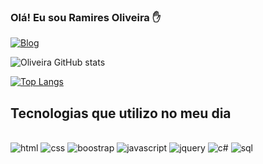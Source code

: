 ### Olá! Eu sou Ramires Oliveira ✋

[![Blog](https://img.shields.io/badge/LinkedIn-0077B5?style=for-the-badge&logo=linkedin&logoColor=white)](https://www.linkedin.com/in/ramires-de-oliveira-louren%C3%A7o-3639891b0/)

![Oliveira GitHub stats](https://github-readme-stats.vercel.app/api?username=ramires-oliveira&show_icons=true&theme=dark)

[![Top Langs](https://github-readme-stats.vercel.app/api/top-langs/?username=ramires-oliveira&layout=compact)](https://github.com/ramires-oliveira/github-readme-stats)

## Tecnologias que utilizo no meu dia
<div style="display: inline_block"><br/>
    <img alt="html" src="https://img.shields.io/badge/HTML-239120?style=for-the-badge&logo=html5&logoColor=white" />
    <img alt="css" src="https://img.shields.io/badge/CSS-239120?&style=for-the-badge&logo=css3&logoColor=white" />
    <img alt="boostrap" src="https://img.shields.io/badge/Bootstrap-563D7C?style=for-the-badge&logo=bootstrap&logoColor=white" />
    <img alt="javascript" src="https://img.shields.io/badge/JavaScript-F7DF1E?style=for-the-badge&logo=javascript&logoColor=black" />
    <img alt="jquery" src="https://img.shields.io/badge/jQuery-0769AD?style=for-the-badge&logo=jquery&logoColor=white" />
    <img alt="c#" src="https://img.shields.io/badge/C%23-239120?style=for-the-badge&logo=c-sharp&logoColor=white" />
    <img alt="sql" src="https://img.shields.io/badge/Microsoft_SQL_Server-CC2927?style=for-the-badge&logo=microsoft-sql-server&logoColor=white" />
</div>
